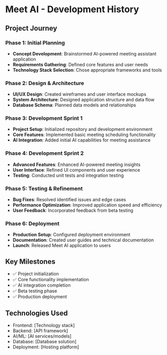 # Meet AI - Development History

## Project Journey

### Phase 1: Initial Planning
- **Concept Development**: Brainstormed AI-powered meeting assistant application
- **Requirements Gathering**: Defined core features and user needs
- **Technology Stack Selection**: Chose appropriate frameworks and tools

### Phase 2: Design & Architecture
- **UI/UX Design**: Created wireframes and user interface mockups
- **System Architecture**: Designed application structure and data flow
- **Database Schema**: Planned data models and relationships

### Phase 3: Development Sprint 1
- **Project Setup**: Initialized repository and development environment
- **Core Features**: Implemented basic meeting scheduling functionality
- **AI Integration**: Added initial AI capabilities for meeting assistance

### Phase 4: Development Sprint 2
- **Advanced Features**: Enhanced AI-powered meeting insights
- **User Interface**: Refined UI components and user experience
- **Testing**: Conducted unit tests and integration testing

### Phase 5: Testing & Refinement
- **Bug Fixes**: Resolved identified issues and edge cases
- **Performance Optimization**: Improved application speed and efficiency
- **User Feedback**: Incorporated feedback from beta testing

### Phase 6: Deployment
- **Production Setup**: Configured deployment environment
- **Documentation**: Created user guides and technical documentation
- **Launch**: Released Meet AI application to users

## Key Milestones
- ✅ Project initialization
- ✅ Core functionality implementation
- ✅ AI integration completion
- ✅ Beta testing phase
- ✅ Production deployment

## Technologies Used
- Frontend: [Technology stack]
- Backend: [API framework]
- AI/ML: [AI services/models]
- Database: [Database solution]
- Deployment: [Hosting platform]